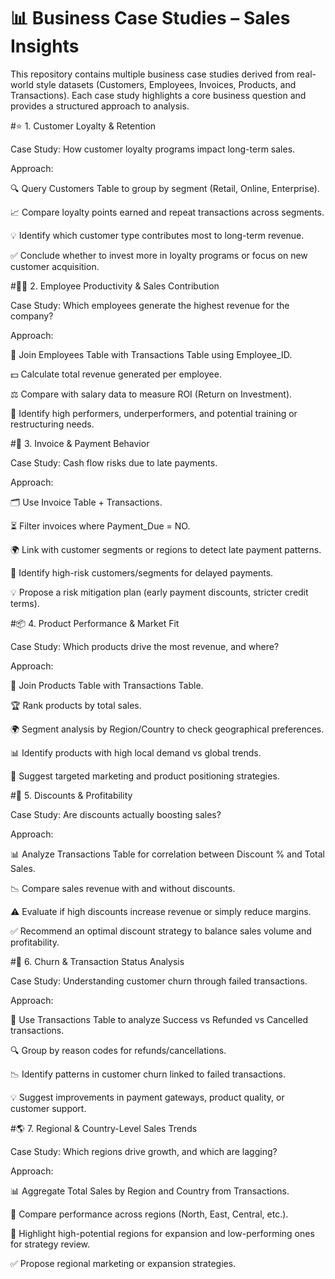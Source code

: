 # 📊 Business Case Studies – Sales Insights

This repository contains multiple business case studies derived from real-world style datasets (Customers, Employees, Invoices, Products, and Transactions).
Each case study highlights a core business question and provides a structured approach to analysis.

#⭐ 1. Customer Loyalty & Retention

Case Study: How customer loyalty programs impact long-term sales.

Approach:

🔍 Query Customers Table to group by segment (Retail, Online, Enterprise).

📈 Compare loyalty points earned and repeat transactions across segments.

💡 Identify which customer type contributes most to long-term revenue.

✅ Conclude whether to invest more in loyalty programs or focus on new customer acquisition.

#👨‍💼 2. Employee Productivity & Sales Contribution

Case Study: Which employees generate the highest revenue for the company?

Approach:

🔗 Join Employees Table with Transactions Table using Employee_ID.

💵 Calculate total revenue generated per employee.

⚖️ Compare with salary data to measure ROI (Return on Investment).

🎯 Identify high performers, underperformers, and potential training or restructuring needs.

#📑 3. Invoice & Payment Behavior

Case Study: Cash flow risks due to late payments.

Approach:

🗂️ Use Invoice Table + Transactions.

⏳ Filter invoices where Payment_Due = NO.

🌍 Link with customer segments or regions to detect late payment patterns.

🚨 Identify high-risk customers/segments for delayed payments.

💡 Propose a risk mitigation plan (early payment discounts, stricter credit terms).

#📦 4. Product Performance & Market Fit

Case Study: Which products drive the most revenue, and where?

Approach:

🔗 Join Products Table with Transactions Table.

🏆 Rank products by total sales.

🌍 Segment analysis by Region/Country to check geographical preferences.

📊 Identify products with high local demand vs global trends.

🎯 Suggest targeted marketing and product positioning strategies.

#💸 5. Discounts & Profitability

Case Study: Are discounts actually boosting sales?

Approach:

📊 Analyze Transactions Table for correlation between Discount % and Total Sales.

📉 Compare sales revenue with and without discounts.

⚠️ Evaluate if high discounts increase revenue or simply reduce margins.

✅ Recommend an optimal discount strategy to balance sales volume and profitability.

#🔄 6. Churn & Transaction Status Analysis

Case Study: Understanding customer churn through failed transactions.

Approach:

📂 Use Transactions Table to analyze Success vs Refunded vs Cancelled transactions.

🔍 Group by reason codes for refunds/cancellations.

📉 Identify patterns in customer churn linked to failed transactions.

💡 Suggest improvements in payment gateways, product quality, or customer support.

#🌎 7. Regional & Country-Level Sales Trends

Case Study: Which regions drive growth, and which are lagging?

Approach:

📊 Aggregate Total Sales by Region and Country from Transactions.

📍 Compare performance across regions (North, East, Central, etc.).

🚀 Highlight high-potential regions for expansion and low-performing ones for strategy review.

✅ Propose regional marketing or expansion strategies.
